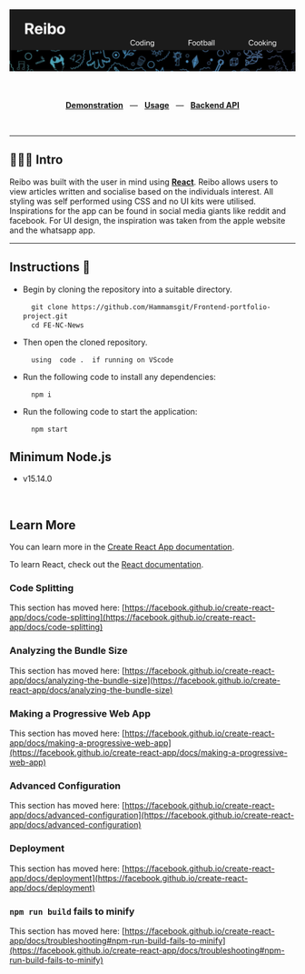  <img src="./reibo.png" alt="ReactJS LOGO" width="800" />
  <p></p>
  
  <p></p>
  <sup>
    <a href="https://reibo.netlify.app/">  
   
  </sup>
  <br />
  <p align="center">
    <a href="https://reibo.netlify.app/"><b>Demonstration</b></a>
    &nbsp;&nbsp;&mdash;&nbsp;&nbsp;
    <a href="#-Instructions"><b>Usage</b></a>
    &nbsp;&nbsp;&mdash;&nbsp;&nbsp;
    <a href="https://github.com/Hammamsgit/Backend-Portfolio-Project"><b>Backend API</b></a>
  </p>
  <br />
</div>

---


## 🙋🏽‍♂️ Intro

Reibo was built with the user in mind using <a href="https://reactjs.org/"><b>React</b></a>. Reibo allows users to view articles written and socialise based on the individuals interest. All styling was self performed using CSS and no UI kits were utilised. Inspirations for the app can be found in social media giants like reddit and facebook. For UI design, the inspiration was taken from the apple website and the whatsapp app. 

---

##  Instructions 🔧 

* Begin by cloning the repository into a suitable directory. 

        git clone https://github.com/Hammamsgit/Frontend-portfolio-project.git
        cd FE-NC-News

* Then open the cloned repository. 

        using  code .  if running on VScode 



* Run the following code to install any dependencies:

        npm i 

* Run the following code to start the application:

        npm start 



## Minimum Node.js 
* v15.14.0


 
<br />

## Learn More

You can learn more in the [Create React App documentation](https://facebook.github.io/create-react-app/docs/getting-started).

To learn React, check out the [React documentation](https://reactjs.org/).

### Code Splitting

This section has moved here: [https://facebook.github.io/create-react-app/docs/code-splitting](https://facebook.github.io/create-react-app/docs/code-splitting)

### Analyzing the Bundle Size

This section has moved here: [https://facebook.github.io/create-react-app/docs/analyzing-the-bundle-size](https://facebook.github.io/create-react-app/docs/analyzing-the-bundle-size)

### Making a Progressive Web App

This section has moved here: [https://facebook.github.io/create-react-app/docs/making-a-progressive-web-app](https://facebook.github.io/create-react-app/docs/making-a-progressive-web-app)

### Advanced Configuration

This section has moved here: [https://facebook.github.io/create-react-app/docs/advanced-configuration](https://facebook.github.io/create-react-app/docs/advanced-configuration)

### Deployment

This section has moved here: [https://facebook.github.io/create-react-app/docs/deployment](https://facebook.github.io/create-react-app/docs/deployment)

### `npm run build` fails to minify

This section has moved here: [https://facebook.github.io/create-react-app/docs/troubleshooting#npm-run-build-fails-to-minify](https://facebook.github.io/create-react-app/docs/troubleshooting#npm-run-build-fails-to-minify)
